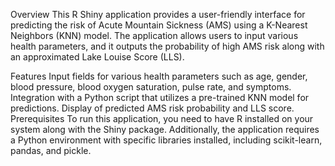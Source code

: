 Overview
This R Shiny application provides a user-friendly interface for predicting the risk of Acute Mountain Sickness (AMS) using a K-Nearest Neighbors (KNN) model. The application allows users to input various health parameters, and it outputs the probability of high AMS risk along with an approximated Lake Louise Score (LLS).

Features
Input fields for various health parameters such as age, gender, blood pressure, blood oxygen saturation, pulse rate, and symptoms.
Integration with a Python script that utilizes a pre-trained KNN model for predictions.
Display of predicted AMS risk probability and LLS score.
Prerequisites
To run this application, you need to have R installed on your system along with the Shiny package. Additionally, the application requires a Python environment with specific libraries installed, including scikit-learn, pandas, and pickle.

